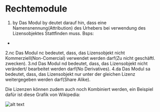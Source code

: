 # Rechtemodule
1. by
Das Modul by deutet darauf hin, dass eine Namensnennung(Attribution) des Urhebers bei verwendung des Lizensobjektes Stattfinden muss.
Bsps:
*
2.nc
Das Modul nc bedeutet, dass, das Lizensobjekt nicht Kommerziell(Non-Comercial) verwendet werden darf(Zu nicht geschäftl. zwecken).
3.nd
Das Modul nd bedeutet, dass, das Lizensobjekt nicht verändert/ bearbeitet werden darf(No Derivatives).
4.da
Das Modul sa bedeutet, dass, das Lizensobjekt nur unter der gleichen Lizenz weitergegeben werden darf(Share Alike).

Die Lizenzen können zudem auch noch Kombiniert werden, ein Beispiel dafür ist diese Grafik von Wikipedia:

![alt text](https://de.wikipedia.org/wiki/Creative_Commons#/media/File:Creative_Commons_Lizenzspektrum_DE.svg "Logo Title Text 1")


